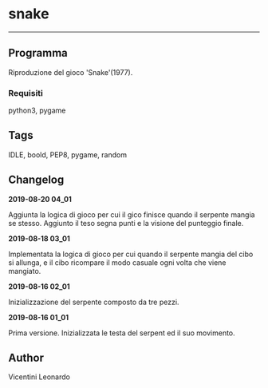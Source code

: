 # snake

---

## Programma

Riproduzione del gioco 'Snake'(1977).

### Requisiti

python3, pygame

## Tags

IDLE, boold, PEP8, pygame, random

## Changelog

**2019-08-20 04_01**

Aggiunta la logica di gioco per cui il gico finisce quando il serpente mangia se stesso. Aggiunto il teso segna punti e la visione del punteggio finale.

**2019-08-18 03_01**

Implementata la logica di gioco per cui quando il serpente mangia del cibo si allunga, e il cibo ricompare il modo casuale ogni volta che viene mangiato.

**2019-08-16 02_01**

Inizializzazione del serpente composto da tre pezzi.

**2019-08-16 01_01**

Prima versione. Inizializzata le testa del serpent ed il suo movimento.
               
## Author

Vicentini Leonardo
